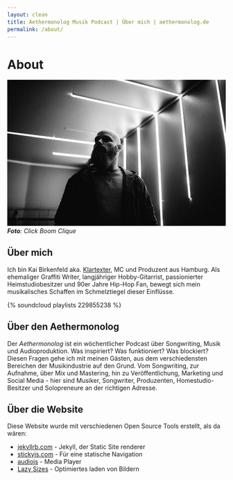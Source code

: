 ```yaml
---
layout: clean
title: Aethermonolog Musik Podcast | Über mich | aethermonolog.de
permalink: /about/
---
```


# About

![](/images/profile-1000.jpg)
*__Foto__: Click Boom Clique*

## Über mich

Ich bin Kai Birkenfeld aka. [Klartexter](https://klartexter.net), MC und Produzent aus Hamburg.
Als ehemaliger Graffiti Writer, langjähriger Hobby-Gitarrist, passionierter Heimstudiobesitzer und 90er Jahre Hip-Hop Fan, bewegt sich mein musikalisches Schaffen im Schmelztiegel dieser Einflüsse.


{% soundcloud playlists 229855238 %}

## Über den Aethermonolog

Der *Aethermonolog* ist ein wöchentlicher Podcast über Songwriting, Musik und Audioproduktion. Was inspiriert? Was funktioniert? Was blockiert? Diesen Fragen gehe ich mit meinen Gästen, aus dem verschiedensten Bereichen der Musikindustrie auf den Grund. Vom Songwriting, zur Aufnahme, über Mix und Mastering, hin zu Veröffentlichung, Marketing und Social Media - hier sind Musiker, Songwriter, Produzenten, Homestudio-Besitzer und Solopreneure an der richtigen Adresse.


## Über die Website

Diese Website wurde mit verschiedenen Open Source Tools erstellt, als da wären:

  * [jekyllrb.com](//jekyllrb.com) - Jekyll, der Static Site renderer
  * [stickyjs.com](//stickyjs.com/) - Für eine statische Navigation
  * [audiojs](https://kolber.github.io/audiojs/) - Media Player
  * [Lazy Sizes](https://github.com/aFarkas/lazysizes) - Optimiertes laden von Bildern
